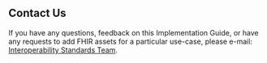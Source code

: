 ## Contact Us

If you have any questions, feedback on this Implementation Guide, or have any requests to add FHIR assets for a particular use-case, please e-mail: <a href="mailto:interoperabilityteam@nhs.net?subject=NHS England IG Sprint 2 Review">Interoperability Standards Team</a>.